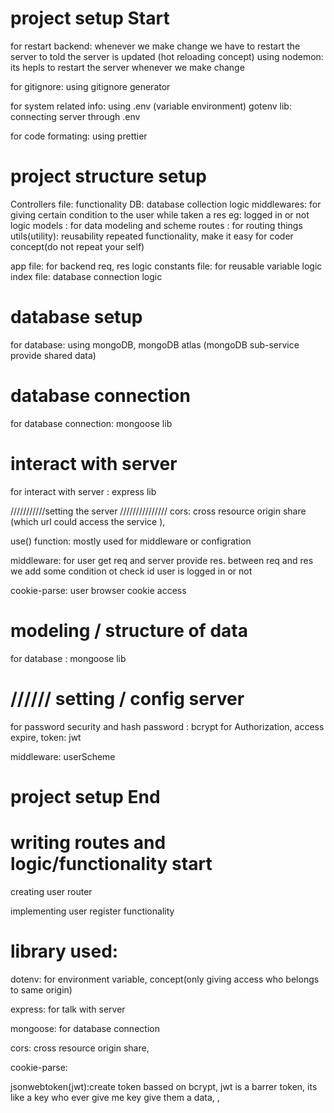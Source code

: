 # project setup Start

for restart backend: whenever we make change we have to restart the server to told the server is updated (hot reloading concept)
using nodemon: its hepls to restart the server whenever we make change

for gitignore: using gitignore generator

for system related info: using .env (variable environment) gotenv lib: connecting server through .env

for code formating: using prettier

# project structure setup

Controllers file: functionality
DB: database collection logic
middlewares: for giving certain condition to the user while taken a res eg: logged in or not logic
models : for data modeling and scheme
routes : for routing things
utils(utility): reusability repeated functionality, make it easy for coder concept(do not repeat your self)

app file: for backend req, res logic
constants file: for reusable variable logic
index file: database connection logic

# database setup

for database: using mongoDB, mongoDB atlas (mongoDB sub-service provide shared data)

# database connection

for database connection: mongoose lib

# interact with server

for interact with server : express lib

///////////setting the server ///////////////
cors: cross resource origin share (which url could access the service ),

use() function: mostly used for middleware or configration

middleware: for user get req and server provide res. between req and res we add some condition ot check id user is logged in or not

cookie-parse: user browser cookie access

# modeling / structure of data

for database : mongoose lib

# ////// setting / config server

for password security and hash password : bcrypt
for Authorization, access expire, token: jwt

middleware: userScheme

# project setup End

# writing routes and logic/functionality start

creating user router

implementing user register functionality

# library used:

dotenv: for environment variable, concept(only giving access who belongs to same origin)

express: for talk with server

mongoose: for database connection

cors: cross resource origin share,

cookie-parse:

jsonwebtoken(jwt):create token bassed on bcrypt, jwt is a barrer token, its like a key who ever give me key give them a data, ,
